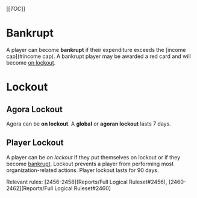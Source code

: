 [[_TOC_]]

# Bankrupt

A player can become **bankrupt** if their expenditure exceeds the [income cap](#income cap). A bankrupt player may be awarded a red card and will become [on lockout](#lockout).

# Lockout

## Agora Lockout

Agora can be **on lockout**. A **global** or **agoran lockout** lasts 7 days.

## Player Lockout

A player can be *on lockout* if they put themselves on lockout or if they become [bankrupt](#bankrupt). Lockout prevents a player from performing most organization-related actions. Player lockout lasts for 90 days.

Relevant rules: [2456-2458](Reports/Full Logical Ruleset#2456), [2460-2462](Reports/Full Logical Ruleset#2460]
